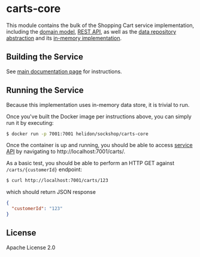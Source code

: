 # carts-core

This module contains the bulk of the Shopping Cart service implementation, including the 
[domain model](./src/main/java/io/helidon/examples/sockshop/carts/Cart.java), 
[REST API](./src/main/java/io/helidon/examples/sockshop/carts/CartResource.java), as well as the
[data repository abstraction](./src/main/java/io/helidon/examples/sockshop/carts/CartRepository.java) 
and its [in-memory implementation](./src/main/java/io/helidon/examples/sockshop/carts/DefaultCartRepository.java).

## Building the Service

See [main documentation page](../README.md#building-the-service) for instructions.

## Running the Service

Because this implementation uses in-memory data store, it is trivial to run.

Once you've built the Docker image per instructions above, you can simply run it by executing:

```bash
$ docker run -p 7001:7001 helidon/sockshop/carts-core
``` 

Once the container is up and running, you should be able to access [service API](../README.md#api) 
by navigating to http://localhost:7001/carts/.

As a basic test, you should be able to perform an HTTP GET against `/carts/{customerId}` endpoint:

```bash
$ curl http://localhost:7001/carts/123
``` 
which should return JSON response
```json
{
  "customerId": "123"
}
```

## License

Apache License 2.0
